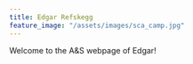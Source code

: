 ```yaml
---
title: Edgar Refskegg
feature_image: "/assets/images/sca_camp.jpg"
---
```


Welcome to the A&S webpage of Edgar!
